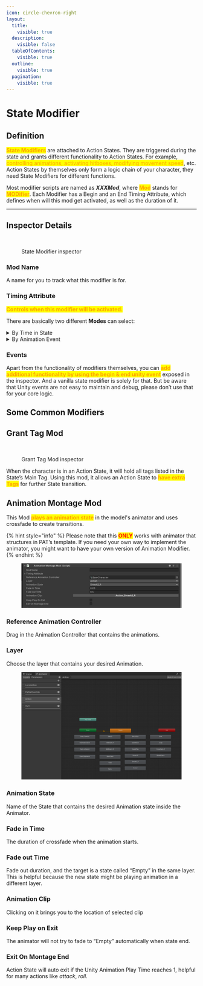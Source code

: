 ```yaml
---
icon: circle-chevron-right
layout:
  title:
    visible: true
  description:
    visible: false
  tableOfContents:
    visible: true
  outline:
    visible: true
  pagination:
    visible: true
---
```


# State Modifier

## Definition

<mark style="color:orange;">**State Modifiers**</mark> are attached to Action States. They are triggered during the state and grants different functionality to Action States. For example, <mark style="color:orange;">controlling animations, activating hitboxes, modifying movement speed</mark>, etc. Action States by themselves only form a logic chain of your character, they need State Modifiers for different functions.

Most modifier scripts are named as _**XXXMod**_, where <mark style="color:orange;">**Mod**</mark> stands for <mark style="color:orange;">**MODifier**</mark>. Each Modifier has a Begin and an End Timing Attribute, which defines when will this mod get activated, as well as the duration of it.

***

## Inspector Details

<figure><img src="https://lh7-rt.googleusercontent.com/docsz/AD_4nXfJHgu82STMVeajloMlYkejVXe7lKRJ7aoo5KXf1YRVYpuCvVazGJH3OTYHSdUV6TRtVnZwd59ig-clyJNm-aldzQ2kxuFa--xHXBb2SaA-JCIqfT3J9tRgL1Ua8dT87dJrHLGfUqNARC-oVloIHAOEWbIV?key=wjgYipemgHjXa5pb_ZH-6A" alt=""><figcaption><p>State Modifier inspector</p></figcaption></figure>

### Mod Name

A name for you to track what this modifier is for.

### Timing Attribute

<mark style="color:orange;">**Controls when this modifier will be activated.**</mark>&#x20;

There are basically two different **Modes** can select:

<details>

<summary>By Time in State</summary>

An Action State will <mark style="color:orange;">**count the time**</mark> after it is entered.&#x20;

Modifiers in this mode will be **triggered on Begin Time and** **stop functioning after End Time**.

* _Begin Time of -1 means the modifier will be triggered as soon as the State is entered._&#x20;
* _End Time of -1 means the modifier will not be turned off until the State is exited._

</details>

<details>

<summary>By Animation Event</summary>

You may add Trigger Animation Events to any animation clip through Unity. You must input an index to it in the inspector.&#x20;

Modifiers in this mode will **be triggered when the animation attached to the current state has passed Begin Index and** will **end on End Index**.&#x20;

_<mark style="color:yellow;">Please align indexes in increasing order for proper functioning. Note that Action States must have an animation for modifiers using this mode.</mark>_

* _Begin Index of -1 means the modifier will be triggered as soon as the State is entered._&#x20;

- _End Index of -1 means the modifier will not be turned off until the State is exited._

</details>

### Events

Apart from the functionality of modifiers themselves, you can <mark style="color:orange;">**add additional functionality by using the begin & end unity event**</mark> exposed in the inspector. And a vanilla state modifier is solely for that. But be aware that Unity events are not easy to maintain and debug, please don’t use that for your core logic.

## Some Common Modifiers

## Grant Tag Mod

<figure><img src="https://lh7-rt.googleusercontent.com/docsz/AD_4nXc3Ye_P4ij_0BBCm18YbYsIqGRLKaW8lDMNgw582DmXSGT2G9-og16aaiRFEMWUKL4CbOmDeRKDPLuCfAr3n9T8ec2AlJ7OT2wqbawXccdxHX2fNJA6FMt8hwm5mmYz8hdOXBudldeScrEI7v0uu1MxV7hk?key=wjgYipemgHjXa5pb_ZH-6A" alt=""><figcaption><p>Grant Tag Mod inspector</p></figcaption></figure>

When the character is in an Action State, it will hold all tags listed in the State’s Main Tag. Using this mod, it allows an Action State to <mark style="color:orange;">**have extra Tags**</mark> for further State transition.

## Animation Montage Mod

This Mod <mark style="color:orange;">**plays an animation state**</mark> in the model's animator and uses crossfade to create transitions.&#x20;

{% hint style="info" %}
Please note that this <mark style="color:red;">**ONLY**</mark> works with animator that structures in PAT’s template. If you need your own way to implement the animator, you might want to have your own version of Animation Modifier.
{% endhint %}

<figure><img src="../../.gitbook/assets/image (5) (1) (1) (1) (1) (1).png" alt=""><figcaption></figcaption></figure>

### **Reference Animation Controller** <a href="#state-name" id="state-name"></a>

Drag in the Animation Controller that contains the animations.

### Layer

Choose the layer that contains your desired Animation.

<figure><img src="../../.gitbook/assets/image (6) (1) (1) (1) (1) (1).png" alt=""><figcaption></figcaption></figure>

### **Animation State** <a href="#state-name" id="state-name"></a>

Name of the State that contains the desired Animation state inside the Animator.

### **Fade in Time**

The duration of crossfade when the animation starts.

### **Fade out Time**

Fade out duration, and the target is a state called “Empty” in the same layer. This is helpful because the new state might be playing animation in a different layer.

### **Animation Clip**

Clicking on it brings you to the location of selected clip

### **Keep Play on Exit**

The animator will not try to fade to “Empty” automatically when state end.

### **Exit On Montage End**

Action State will auto exit if the Unity Animation Play Time reaches 1, helpful for many actions like _attack_, _roll_.





